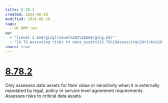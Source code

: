 ```yaml
---
title: 8.78.2
created: 2024-08-28
modified: 2024-08-28
tags:
  - UK-DMM_row
up:
  - "[Level 2 Emerging](Level%202%20Emerging.md)"
  - "[8.78 Assessing risks to data assets](8.78%20Assessing%20risks%20to%20data%20assets.md)"
share: true
---
```

# [8.78.2](8.78.2.md)

Only assesses data assets for their value or sensitivity when it is externally mandated by legal, policy or service level agreement requirements. Assesses risks to critical data assets.
